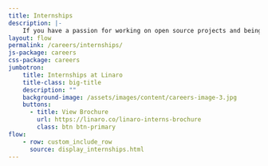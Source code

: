 ```yaml
---
title: Internships
description: |-
    If you have a passion for working on open source projects and being part of a community then you belong at Linaro. Linaro offers its employees the opportunity to work with leading edge technology and the latest hardware.
layout: flow
permalink: /careers/internships/
js-package: careers
css-package: careers
jumbotron:
    title: Internships at Linaro
    title-class: big-title
    description: ""
    background-image: /assets/images/content/careers-image-3.jpg
    buttons:
      - title: View Brochure
        url: https://linaro.co/linaro-interns-brochure
        class: btn btn-primary
flow:
    - row: custom_include_row
      source: display_internships.html
---
```

